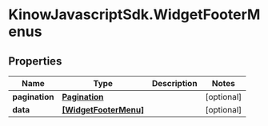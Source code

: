 # KinowJavascriptSdk.WidgetFooterMenus

## Properties
Name | Type | Description | Notes
------------ | ------------- | ------------- | -------------
**pagination** | [**Pagination**](Pagination.md) |  | [optional] 
**data** | [**[WidgetFooterMenu]**](WidgetFooterMenu.md) |  | [optional] 


